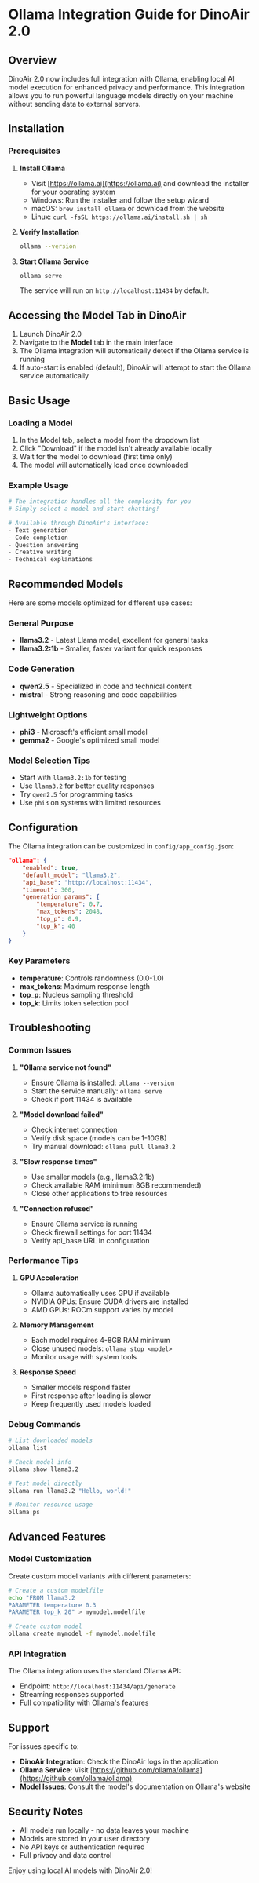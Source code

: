 # Ollama Integration Guide for DinoAir 2.0

## Overview

DinoAir 2.0 now includes full integration with Ollama, enabling local AI model execution for enhanced privacy and performance. This integration allows you to run powerful language models directly on your machine without sending data to external servers.

## Installation

### Prerequisites

1. **Install Ollama**
   - Visit [https://ollama.ai](https://ollama.ai) and download the installer for your operating system
   - Windows: Run the installer and follow the setup wizard
   - macOS: `brew install ollama` or download from the website
   - Linux: `curl -fsSL https://ollama.ai/install.sh | sh`

2. **Verify Installation**
   ```bash
   ollama --version
   ```

3. **Start Ollama Service**
   ```bash
   ollama serve
   ```
   The service will run on `http://localhost:11434` by default.

## Accessing the Model Tab in DinoAir

1. Launch DinoAir 2.0
2. Navigate to the **Model** tab in the main interface
3. The Ollama integration will automatically detect if the Ollama service is running
4. If auto-start is enabled (default), DinoAir will attempt to start the Ollama service automatically

## Basic Usage

### Loading a Model

1. In the Model tab, select a model from the dropdown list
2. Click "Download" if the model isn't already available locally
3. Wait for the model to download (first time only)
4. The model will automatically load once downloaded

### Example Usage

```python
# The integration handles all the complexity for you
# Simply select a model and start chatting!

# Available through DinoAir's interface:
- Text generation
- Code completion
- Question answering
- Creative writing
- Technical explanations
```

## Recommended Models

Here are some models optimized for different use cases:

### General Purpose
- **llama3.2** - Latest Llama model, excellent for general tasks
- **llama3.2:1b** - Smaller, faster variant for quick responses

### Code Generation
- **qwen2.5** - Specialized in code and technical content
- **mistral** - Strong reasoning and code capabilities

### Lightweight Options
- **phi3** - Microsoft's efficient small model
- **gemma2** - Google's optimized small model

### Model Selection Tips
- Start with `llama3.2:1b` for testing
- Use `llama3.2` for better quality responses
- Try `qwen2.5` for programming tasks
- Use `phi3` on systems with limited resources

## Configuration

The Ollama integration can be customized in `config/app_config.json`:

```json
"ollama": {
    "enabled": true,
    "default_model": "llama3.2",
    "api_base": "http://localhost:11434",
    "timeout": 300,
    "generation_params": {
        "temperature": 0.7,
        "max_tokens": 2048,
        "top_p": 0.9,
        "top_k": 40
    }
}
```

### Key Parameters
- **temperature**: Controls randomness (0.0-1.0)
- **max_tokens**: Maximum response length
- **top_p**: Nucleus sampling threshold
- **top_k**: Limits token selection pool

## Troubleshooting

### Common Issues

1. **"Ollama service not found"**
   - Ensure Ollama is installed: `ollama --version`
   - Start the service manually: `ollama serve`
   - Check if port 11434 is available

2. **"Model download failed"**
   - Check internet connection
   - Verify disk space (models can be 1-10GB)
   - Try manual download: `ollama pull llama3.2`

3. **"Slow response times"**
   - Use smaller models (e.g., llama3.2:1b)
   - Check available RAM (minimum 8GB recommended)
   - Close other applications to free resources

4. **"Connection refused"**
   - Ensure Ollama service is running
   - Check firewall settings for port 11434
   - Verify api_base URL in configuration

### Performance Tips

1. **GPU Acceleration**
   - Ollama automatically uses GPU if available
   - NVIDIA GPUs: Ensure CUDA drivers are installed
   - AMD GPUs: ROCm support varies by model

2. **Memory Management**
   - Each model requires 4-8GB RAM minimum
   - Close unused models: `ollama stop <model>`
   - Monitor usage with system tools

3. **Response Speed**
   - Smaller models respond faster
   - First response after loading is slower
   - Keep frequently used models loaded

### Debug Commands

```bash
# List downloaded models
ollama list

# Check model info
ollama show llama3.2

# Test model directly
ollama run llama3.2 "Hello, world!"

# Monitor resource usage
ollama ps
```

## Advanced Features

### Model Customization
Create custom model variants with different parameters:

```bash
# Create a custom modelfile
echo "FROM llama3.2
PARAMETER temperature 0.3
PARAMETER top_k 20" > mymodel.modelfile

# Create custom model
ollama create mymodel -f mymodel.modelfile
```

### API Integration
The Ollama integration uses the standard Ollama API:
- Endpoint: `http://localhost:11434/api/generate`
- Streaming responses supported
- Full compatibility with Ollama's features

## Support

For issues specific to:
- **DinoAir Integration**: Check the DinoAir logs in the application
- **Ollama Service**: Visit [https://github.com/ollama/ollama](https://github.com/ollama/ollama)
- **Model Issues**: Consult the model's documentation on Ollama's website

## Security Notes

- All models run locally - no data leaves your machine
- Models are stored in your user directory
- No API keys or authentication required
- Full privacy and data control

Enjoy using local AI models with DinoAir 2.0!